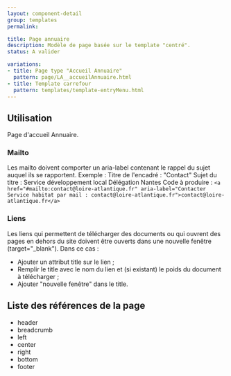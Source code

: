 ```yaml
---
layout: component-detail
group: templates
permalink:

title: Page annuaire
description: Modèle de page basée sur le template "centré".
status: A valider

variations:
- title: Page type "Accueil Annuaire"
  pattern: page/LA__accueilAnnuaire.html
- title: Template carrefour
  pattern: templates/template-entryMenu.html
---
```

## Utilisation

Page d'accueil Annuaire.

### Mailto

Les mailto doivent comporter un aria-label contenant le rappel du sujet auquel ils se rapportent.
Exemple :
Titre de l'encadré : "Contact"
Sujet du titre : Service développement local Délégation Nantes
Code à produire :
`<a href="#mailto:contact@loire-atlantique.fr" aria-label="Contacter Service habitat par mail : contact@loire-atlantique.fr">contact@loire-atlantique.fr</a>`

### Liens

Les liens qui permettent de télécharger des documents ou qui ouvrent des pages en dehors du site doivent être ouverts dans une nouvelle fenêtre (target="_blank"). Dans ce cas :
- Ajouter un attribut title sur le lien ;
- Remplir le title avec le nom du lien et (si existant) le poids du document à télécharger ;
- Ajouter "nouvelle fenêtre" dans le title.


## Liste des références de la page

* header
* breadcrumb
* left
* center
* right
* bottom
* footer
